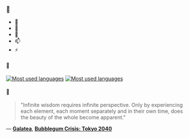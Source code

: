 ### 👋

- 🔭
- 🌱
- 💬
- 📫
- ⚡

#### 🧏

[![Most used languages](https://github-readme-stats-aynah.vercel.app/api/top-langs/?username=aynh&theme=solarized-dark&langs_count=6&layout=compact&hide_title=true)](https://github.com/anuraghazra/github-readme-stats#gh-dark-mode-only)
[![Most used languages](https://github-readme-stats-aynah.vercel.app/api/top-langs/?username=aynh&theme=solarized-light&langs_count=6&layout=compact&hide_title=true)](https://github.com/anuraghazra/github-readme-stats#gh-light-mode-only)

#### 💬

> "Infinite wisdom requires infinite perspective. Only by experiencing each element, each moment separately and in their own time, does the beauty of the whole become apparent."

&mdash; [**Galatea**](https://myanimelist.net/character.php?q=Galatea&cat=character), [**Bubblegum Crisis: Tokyo 2040**](https://myanimelist.net/search/all?q=Bubblegum%20Crisis%3A%20Tokyo%202040&cat=all)

